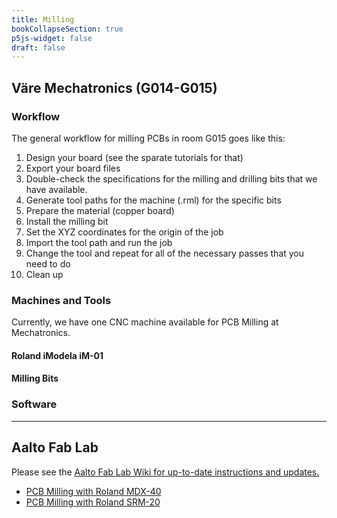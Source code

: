 ```yaml
---
title: Milling
bookCollapseSection: true
p5js-widget: false
draft: false
---
```


## Väre Mechatronics (G014-G015)

### Workflow

The general workflow for milling PCBs in room G015 goes like this:

1. Design your board (see the sparate tutorials for that)
2. Export your board files
3. Double-check the specifications for the milling and drilling bits that we have available.
4. Generate tool paths for the machine (.rml) for the specific bits
5. Prepare the material (copper board)
6. Install the milling bit
7. Set the XYZ coordinates for the origin of the job
8. Import the tool path and run the job
9. Change the tool and repeat for all of the necessary passes that you need to do
10. Clean up

### Machines and Tools

Currently, we have one CNC machine available for PCB Milling at Mechatronics.

#### Roland iModela iM-01

#### Milling Bits

### Software






---

## Aalto Fab Lab

Please see the [Aalto Fab Lab Wiki for up-to-date instructions and updates.](https://wiki.aalto.fi/display/AF/Aalto+Fablab+Home)

- [PCB Milling with Roland MDX-40](https://wiki.aalto.fi/display/AF/PCB+Milling+with+Roland+MDX-40)
- [PCB Milling with Roland SRM-20](https://wiki.aalto.fi/display/AF/PCB+Milling+with+Roland+SRM-20)

